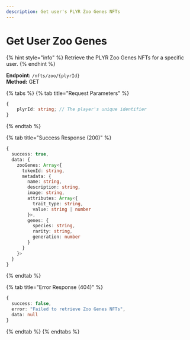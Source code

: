 ```yaml
---
description: Get user's PLYR Zoo Genes NFTs
---
```


# Get User Zoo Genes

{% hint style="info" %} Retrieve the PLYR Zoo Genes NFTs for a specific user. {% endhint %}

**Endpoint:** `/nfts/zoo/{plyrId}`  
**Method:** GET

{% tabs %} {% tab title="Request Parameters" %}

```typescript
{
    plyrId: string; // The player's unique identifier
}
```

{% endtab %}

{% tab title="Success Response (200)" %}

```typescript
{
  success: true,
  data: {
    zooGenes: Array<{
      tokenId: string,
      metadata: {
        name: string,
        description: string,
        image: string,
        attributes: Array<{
          trait_type: string,
          value: string | number
        }>,
        genes: {
          species: string,
          rarity: string,
          generation: number
        }
      }
    }>
  }
}
```

{% endtab %}

{% tab title="Error Response (404)" %}

```typescript
{
  success: false,
  error: "Failed to retrieve Zoo Genes NFTs",
  data: null
}
```

{% endtab %} {% endtabs %}
